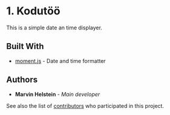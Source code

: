 # 1. Kodutöö

This is a simple date an time displayer.

## Built With

* [moment.js](http://momentjs.com) - Date and time formatter

## Authors

* **Marvin Helstein** - *Main developer*

See also the list of [contributors](https://github.com/KareVulli/1kodutoo/contributors) who participated in this project.
